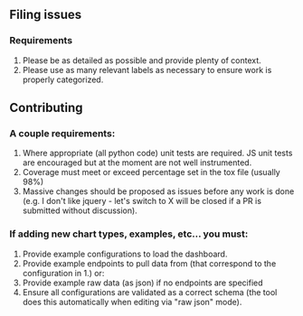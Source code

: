 ## Filing issues

### Requirements

1. Please be as detailed as possible and provide plenty of context.
2. Please use as many relevant labels as necessary to ensure work is properly categorized.

## Contributing

### A couple requirements:

1. Where appropriate (all python code) unit tests are required. JS unit tests are encouraged but at the moment are not well instrumented.
2. Coverage must meet or exceed percentage set in the tox file (usually 98%)
3. Massive changes should be proposed as issues before any work is done (e.g. I don't like jquery - let's switch to X will be closed if a PR is submitted without discussion).

### If adding new chart types, examples, etc... you must:

1. Provide example configurations to load the dashboard.
2. Provide example endpoints to pull data from (that correspond to the configuration in 1.) or:
3. Provide example raw data (as json) if no endpoints are specified
4. Ensure all configurations are validated as a correct schema (the tool does this automatically when editing via "raw json" mode).
